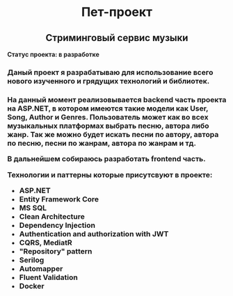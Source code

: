 <h1 align="center">Пет-проект</h1>
<h2 align="center">Стриминговый сервис музыки</h2>
<p><b>Статус проекта: в разработке</b></p>
<h3>Даный проект я разрабатываю для использование всего нового изученного и грядущих технологий и библиотек.<h3>
<p>
На данный момент реализовывается backend часть проекта на ASP.NET, в котором имеются такие модели как User, Song, Author и Genres. Пользователь может как во всех музыкальных платформах выбрать песню, автора либо жанр. Так же можно будет искать песни по автору, автора по песню, песни по жанрам, автора по жанрам и тд.
<p>
В дальнейшем собираюсь разработать frontend часть.
</p>
<b>Технологии и паттерны которые присутсвуют в проекте:</b> <p>
<ul> 
    <li>ASP.NET
    <li>Entity Framework Core
    <li>MS SQL
    <li>Clean Architecture
    <li>Dependency Injection
    <li>Authentication and authorization with JWT
    <li>CQRS, MediatR
    <li>"Repository" pattern
    <li>Serilog
    <li>Automapper
    <li>Fluent Validation
    <li>Docker
    </li>
</ul>
